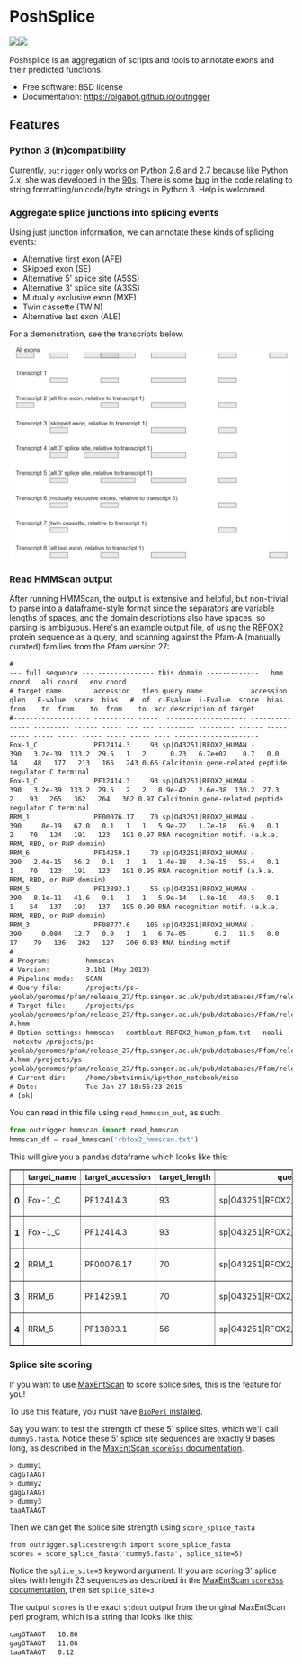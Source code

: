 # PoshSplice

[![](https://img.shields.io/travis/olgabot/outrigger.svg)](https://travis-ci.org/olgabot/outrigger)[![](https://img.shields.io/pypi/v/outrigger.svg)](https://pypi.python.org/pypi/outrigger)

Poshsplice is an aggregation of scripts and tools to annotate exons and their 
predicted functions.

* Free software: BSD license
* Documentation: https://olgabot.github.io/outrigger

## Features

### Python 3 (in)compatibility

Currently, `outrigger` only works on Python 2.6 and 2.7 because like Python 2.x, she was developed in the 
[90s](https://www.youtube.com/watch?v=gJLIiF15wjQ). There is some [bug](https://travis-ci.org/olgabot/outrigger/jobs/81072380)
in the code relating to string formatting/unicode/byte strings in Python 3. Help is welcomed.

### Aggregate splice junctions into splicing events

Using just junction information, we can annotate these kinds of splicing 
events:

- Alternative first exon (AFE)
- Skipped exon (SE)
- Alternative 5' splice site (A5SS)
- Alternative 3' splice site (A3SS)
- Mutually exclusive exon (MXE)
- Twin cassette (TWIN)
- Alternative last exon (ALE)

For a demonstration, see the transcripts below.

![](docs/test_transcripts.png)

### Read HMMScan output

After running HMMScan, the output is extensive and helpful, but non-trivial to parse into a dataframe-style format
since the separators are variable lengths of spaces, and the domain descriptions also have spaces, so parsing is
ambiguous. Here's an example output file, of using the [RBFOX2](http://en.wikipedia.org/wiki/RBM9) protein sequence
as a query, and scanning against the Pfam-A (manually curated) families from the Pfam version 27:

```
#                                                                             --- full sequence --- -------------- this domain -------------   hmm coord   ali coord   env coord
# target name        accession   tlen query name            accession   qlen   E-value  score  bias   #  of  c-Evalue  i-Evalue  score  bias  from    to  from    to  from    to  acc description of target
#------------------- ---------- -----  -------------------- ---------- ----- --------- ------ ----- --- --- --------- --------- ------ ----- ----- ----- ----- ----- ----- ----- ---- ---------------------
Fox-1_C              PF12414.3     93 sp|O43251|RFOX2_HUMAN -            390   3.2e-39  133.2  29.5   1   2      0.23   6.7e+02    0.7   0.0    14    48   177   213   166   243 0.66 Calcitonin gene-related peptide regulator C terminal
Fox-1_C              PF12414.3     93 sp|O43251|RFOX2_HUMAN -            390   3.2e-39  133.2  29.5   2   2   8.9e-42   2.6e-38  130.2  27.3     2    93   265   362   264   362 0.97 Calcitonin gene-related peptide regulator C terminal
RRM_1                PF00076.17    70 sp|O43251|RFOX2_HUMAN -            390     8e-19   67.0   0.1   1   1   5.9e-22   1.7e-18   65.9   0.1     2    70   124   191   123   191 0.97 RNA recognition motif. (a.k.a. RRM, RBD, or RNP domain)
RRM_6                PF14259.1     70 sp|O43251|RFOX2_HUMAN -            390   2.4e-15   56.2   0.1   1   1   1.4e-18   4.3e-15   55.4   0.1     1    70   123   191   123   191 0.95 RNA recognition motif (a.k.a. RRM, RBD, or RNP domain)
RRM_5                PF13893.1     56 sp|O43251|RFOX2_HUMAN -            390   8.1e-11   41.6   0.1   1   1   5.9e-14   1.8e-10   40.5   0.1     1    54   137   193   137   195 0.90 RNA recognition motif. (a.k.a. RRM, RBD, or RNP domain)
RRM_3                PF08777.6    105 sp|O43251|RFOX2_HUMAN -            390     0.084   12.7   0.0   1   1   6.7e-05       0.2   11.5   0.0    17    79   136   202   127   206 0.83 RNA binding motif
#
# Program:         hmmscan
# Version:         3.1b1 (May 2013)
# Pipeline mode:   SCAN
# Query file:      /projects/ps-yeolab/genomes/pfam/release_27/ftp.sanger.ac.uk/pub/databases/Pfam/releases/Pfam27.0/RBFOX2_human.fasta
# Target file:     /projects/ps-yeolab/genomes/pfam/release_27/ftp.sanger.ac.uk/pub/databases/Pfam/releases/Pfam27.0/Pfam-A.hmm
# Option settings: hmmscan --domtblout RBFOX2_human_pfam.txt --noali --notextw /projects/ps-yeolab/genomes/pfam/release_27/ftp.sanger.ac.uk/pub/databases/Pfam/releases/Pfam27.0/Pfam-A.hmm /projects/ps-yeolab/genomes/pfam/release_27/ftp.sanger.ac.uk/pub/databases/Pfam/releases/Pfam27.0/RBFOX2_human.fasta
# Current dir:     /home/obotvinnik/ipython_notebook/miso
# Date:            Tue Jan 27 18:56:23 2015
# [ok]
```

You can read in this file using `read_hmmscan_out`, as such:

```python
from outrigger.hmmscan import read_hmmscan
hmmscan_df = read_hmmscan('rbfox2_hmmscan.txt')
```

This will give you a pandas dataframe which looks like this:

<table border="1" class="dataframe">  <thead>    <tr style="text-align: right;">      <th></th>      <th>target_name</th>      <th>target_accession</th>      <th>target_length</th>      <th>query_name</th>      <th>query_accession</th>      <th>query_length</th>      <th>sequence_e_value</th>      <th>sequence_score</th>      <th>sequence_bias</th>      <th>domain_number</th>      <th>domain_total</th>      <th>domain_conditional_e_value</th>      <th>domain_independent_e_value</th>      <th>domain_score</th>      <th>domain_bias</th>      <th>target_start</th>      <th>target_stop</th>      <th>query_start</th>      <th>query_stop</th>      <th>query_domain_envelope_start</th>      <th>query_domain_envelope_stop</th>      <th>mean_posterior_probability</th>      <th>target_description</th>    </tr>  </thead>  <tbody>    <tr>      <th>0</th>      <td>Fox-1_C</td>      <td>PF12414.3</td>      <td>93</td>      <td>sp|O43251|RFOX2_HUMAN</td>      <td>-</td>      <td>390</td>      <td>3.200000e-39</td>      <td>133.2</td>      <td>29.5</td>      <td>1</td>      <td>2</td>      <td>2.300000e-01</td>      <td>6.700000e+02</td>      <td>0.7</td>      <td>0.0</td>      <td>14</td>      <td>48</td>      <td>177</td>      <td>213</td>      <td>166</td>      <td>243</td>      <td>0.66</td>      <td>Calcitonin gene-related peptide regulator C te...</td>    </tr>    <tr>      <th>1</th>      <td>Fox-1_C</td>      <td>PF12414.3</td>      <td>93</td>      <td>sp|O43251|RFOX2_HUMAN</td>      <td>-</td>      <td>390</td>      <td>3.200000e-39</td>      <td>133.2</td>      <td>29.5</td>      <td>2</td>      <td>2</td>      <td>8.900000e-42</td>      <td>2.600000e-38</td>      <td>130.2</td>      <td>27.3</td>      <td>2</td>      <td>93</td>      <td>265</td>      <td>362</td>      <td>264</td>      <td>362</td>      <td>0.97</td>      <td>Calcitonin gene-related peptide regulator C te...</td>    </tr>    <tr>      <th>2</th>      <td>RRM_1</td>      <td>PF00076.17</td>      <td>70</td>      <td>sp|O43251|RFOX2_HUMAN</td>      <td>-</td>      <td>390</td>      <td>8.000000e-19</td>      <td>67.0</td>      <td>0.1</td>      <td>1</td>      <td>1</td>      <td>5.900000e-22</td>      <td>1.700000e-18</td>      <td>65.9</td>      <td>0.1</td>      <td>2</td>      <td>70</td>      <td>124</td>      <td>191</td>      <td>123</td>      <td>191</td>      <td>0.97</td>      <td>RNA recognition motif. (a.k.a. RRM, RBD, or RN...</td>    </tr>    <tr>      <th>3</th>      <td>RRM_6</td>      <td>PF14259.1</td>      <td>70</td>      <td>sp|O43251|RFOX2_HUMAN</td>      <td>-</td>      <td>390</td>      <td>2.400000e-15</td>      <td>56.2</td>      <td>0.1</td>      <td>1</td>      <td>1</td>      <td>1.400000e-18</td>      <td>4.300000e-15</td>      <td>55.4</td>      <td>0.1</td>      <td>1</td>      <td>70</td>      <td>123</td>      <td>191</td>      <td>123</td>      <td>191</td>      <td>0.95</td>      <td>RNA recognition motif (a.k.a. RRM, RBD, or RNP...</td>    </tr>    <tr>      <th>4</th>      <td>RRM_5</td>      <td>PF13893.1</td>      <td>56</td>      <td>sp|O43251|RFOX2_HUMAN</td>      <td>-</td>      <td>390</td>      <td>8.100000e-11</td>      <td>41.6</td>      <td>0.1</td>      <td>1</td>      <td>1</td>      <td>5.900000e-14</td>      <td>1.800000e-10</td>      <td>40.5</td>      <td>0.1</td>      <td>1</td>      <td>54</td>      <td>137</td>      <td>193</td>      <td>137</td>      <td>195</td>      <td>0.90</td>      <td>RNA recognition motif. (a.k.a. RRM, RBD, or RN...</td>    </tr>  </tbody></table>


### Splice site scoring

If you want to use [MaxEntScan](http://genes.mit.edu/burgelab/maxent/Xmaxentscan_scoreseq.html) to score splice sites, this is  the feature for you!

To use this feature, you must have [`BioPerl` installed](http://bioperl.org/wiki/Installing_BioPerl).

Say you want to test the strength of these 5' splice sites, which we'll call
`dummy5.fasta`. Notice these 5' splice site sequences are exactly 9 bases long,
as described in the [MaxEntScan `score5ss` documentation](http://genes.mit.edu/burgelab/maxent/Xmaxentscan_scoreseq.html).

```
> dummy1
cagGTAAGT
> dummy2
gagGTAAGT
> dummy3
taaATAAGT
```

Then we can get the splice site strength using `score_splice_fasta`

```
from outrigger.splicestrength import score_splice_fasta
scores = score_splice_fasta('dummy5.fasta', splice_site=5)
```

Notice the `splice_site=5` keyword argument. If you are scoring 3' splice sites
(with length 23 sequences as described in the [MaxEntScan `score3ss` documentation](http://genes.mit.edu/burgelab/maxent/Xmaxentscan_scoreseq_acc.html),
then set `splice_site=3`.

The output `scores` is the exact `stdout` output from the original MaxEntScan perl
program, which is a string that looks like this:

```
cagGTAAGT   10.86
gagGTAAGT   11.08
taaATAAGT   0.12
```
